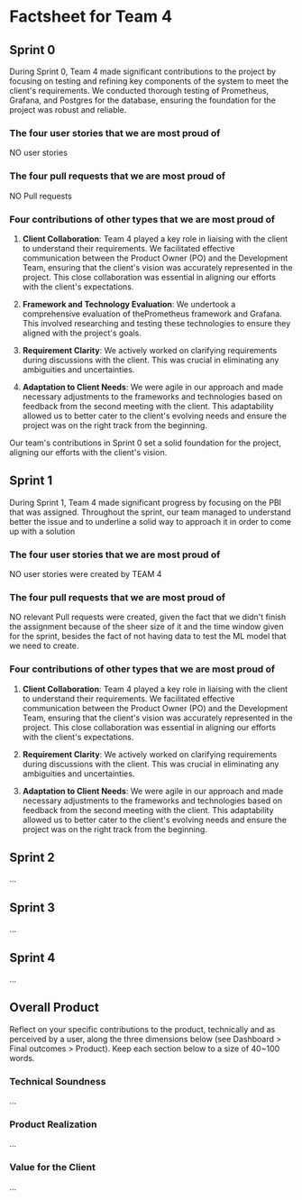 # Factsheet for Team 4

## Sprint 0

During Sprint 0, Team 4 made significant contributions to the project by focusing on testing and refining key components of the system to meet the client's requirements. We conducted thorough testing of Prometheus, Grafana, and Postgres for the database, ensuring the foundation for the project was robust and reliable.

### The four user stories that we are most proud of

NO user stories 

### The four pull requests that we are most proud of

NO Pull requests 

### Four contributions of other types that we are most proud of

1. **Client Collaboration**: Team 4 played a key role in liaising with the client to understand their requirements. We facilitated effective communication between the Product Owner (PO) and the Development Team, ensuring that the client's vision was accurately represented in the project. This close collaboration was essential in aligning our efforts with the client's expectations.

2. **Framework and Technology Evaluation**: We undertook a comprehensive evaluation of thePrometheus framework and Grafana. This involved researching and testing these technologies to ensure they aligned with the project's goals.

3. **Requirement Clarity**: We actively worked on clarifying requirements during discussions with the client. This was crucial in eliminating any ambiguities and uncertainties.

4. **Adaptation to Client Needs**: We were agile in our approach and made necessary adjustments to the frameworks and technologies based on feedback from the second meeting with the client. This adaptability allowed us to better cater to the client's evolving needs and ensure the project was on the right track from the beginning.

Our team's contributions in Sprint 0 set a solid foundation for the project, aligning our efforts with the client's vision.



## Sprint 1

During Sprint 1, Team 4 made significant progress by focusing on the PBI that was assigned. Throughout the sprint, our team managed to understand better the issue and to underline a solid way to approach it in order to come up with a solution

### The four user stories that we are most proud of

NO user stories were created by TEAM 4

### The four pull requests that we are most proud of

NO relevant Pull requests were created, given the fact that we didn't finish the assignment because of the sheer size of it and the time window given for the sprint, besides the fact of not having data to test the ML model that we need to create.

### Four contributions of other types that we are most proud of

1. **Client Collaboration**: Team 4 played a key role in liaising with the client to understand their requirements. We facilitated effective communication between the Product Owner (PO) and the Development Team, ensuring that the client's vision was accurately represented in the project. This close collaboration was essential in aligning our efforts with the client's expectations.

2. **Requirement Clarity**: We actively worked on clarifying requirements during discussions with the client. This was crucial in eliminating any ambiguities and uncertainties.

3. **Adaptation to Client Needs**: We were agile in our approach and made necessary adjustments to the frameworks and technologies based on feedback from the second meeting with the client. This adaptability allowed us to better cater to the client's evolving needs and ensure the project was on the right track from the beginning.


## Sprint 2

...


## Sprint 3

...


## Sprint 4

...


## Overall Product

Reflect on your specific contributions to the product, technically and as perceived by a user, along the three dimensions below (see Dashboard > Final outcomes > Product). Keep each section below to a size of 40~100 words.


### Technical Soundness

...


### Product Realization

...


### Value for the Client

...
